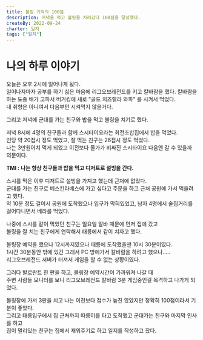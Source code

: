 ```yaml
---
title: 볼링 기적의 100점
description: 저녁을 먹고 볼링을 치러갔다 100점을 달성했다.
createBy: 2022-09-24
charter: 일지
tags: ["일지"]
---
```


# 나의 하루 이야기

오늘은 오후 2시에 일어나게 됬다.  
일어나자마자 공부를 하기 싫은 마음에 리그오브레전드를 키고 칼바람을 했다.
칼바람을 하는 도중 배가 고파서 버거킹에 새로 "골드 치즈렐라 와파" 를 시켜서 먹었다.  
내 취향은 아니여서 다음부턴 시켜먹지 않을거다.

그리고 저녁에 군대를 가는 친구와 밥을 먹고 볼링을 치기로 했다.

저녁 8시에 4명의 친구들과 함께 스시타이요라는 회전초밥집에서 밥을 먹었다.  
인당 약 20접시 정도 먹었고, 잘 먹는 친구는 26접시 정도 먹었다.  
나는 3만원어치 먹게 되었고 이전보다 물가가 비싸진 스시타이요 다음엔 갈 수 있을까 의문이다.

**TMI : 나는 항상 친구들과 밥을 먹고 디저트로 설빙을 간다.**

스시를 먹은 이후 디저트로 설빙을 가져고 했는데 근처에 없었다.  
군대를 가는 친구로 베스킨라베스에 가고 싶다고 주문을 하고 근처 공원에 가서 먹을려고 했다.  
약 10분 정도 걸어서 공원에 도착했으나 입구가 막혀있었고, 남자 4명에서 술집거리를 걸어다니면서 베라를 먹었다.

나중에 스시를 같이 먹었던 친구는 일요일 알바 때문에 먼저 집에 갔고  
볼링을 잘 치는 친구에게 연락해서 태릉에서 같이 치자고 했다.

볼링장 예약을 했으나 12시까지였으나 태릉에 도착했을땐 10시 30분이였다.  
1시간 30분동안 밖에 있긴 그래서 PC 방에가서 칼바람을 하려고 했으나.....  
리그오브레전드 서버가 터져서 게임을 할 수 없는 상황이였다.

그러다 발로란트 한 판을 하고, 볼링장 예약시간이 가까워져 나갈 때  
주변 사람들 모니터를 보니 리그오브레전드 칼바람 3분 게임중인걸 목격하고 나가게 되었다.

볼링장에 가서 3판을 치고 나는 이전보다 점수가 높진 않았지만 정확히 100점이라서 기분이 좋았다.  
그리고 태릉입구에서 집 근처까지 따릉이를 타고 도착했고 군대가는 친구와 마지막 인사를 하고  
집이 멀리있는 친구는 집에서 재워주기로 하고 일지를 작성하고 잤다.
